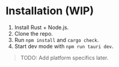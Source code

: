 # Installation (WIP)

1. Install Rust + Node.js.
2. Clone the repo.
3. Run `npm install` and `cargo check`.
4. Start dev mode with `npm run tauri dev`.

> TODO: Add platform specifics later.
